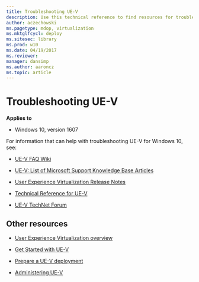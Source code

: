 ```yaml
---
title: Troubleshooting UE-V
description: Use this technical reference to find resources for troubleshooting User Experience Virtualization (UE-V) for Windows 10.
author: aczechowski
ms.pagetype: mdop, virtualization
ms.mktglfcycl: deploy
ms.sitesec: library
ms.prod: w10
ms.date: 04/19/2017
ms.reviewer: 
manager: dansimp
ms.author: aaroncz
ms.topic: article
---
```



# Troubleshooting UE-V

**Applies to**
-   Windows 10, version 1607


For information that can help with troubleshooting UE-V for Windows 10, see:

- [UE-V FAQ Wiki](https://social.technet.microsoft.com/wiki/contents/articles/35333.ue-v-important-changes-in-ue-v-functionality-after-the-windows-10-anniversary-update.aspx)

- [UE-V: List of Microsoft Support Knowledge Base Articles](https://social.technet.microsoft.com/wiki/contents/articles/14271.ue-v-list-of-microsoft-support-knowledge-base-articles.aspx)

- [User Experience Virtualization Release Notes](uev-release-notes-1607.md)

- [Technical Reference for UE-V](uev-technical-reference.md)

- [UE-V TechNet Forum](https://social.technet.microsoft.com/Forums/en-us/home?forum=mdopuev&filter=alltypes&sort=lastpostdesc)

## Other resources

-   [User Experience Virtualization overview](uev-for-windows.md)

-   [Get Started with UE-V](uev-getting-started.md)

-   [Prepare a UE-V deployment](uev-prepare-for-deployment.md)

-   [Administering UE-V](uev-administering-uev.md)




